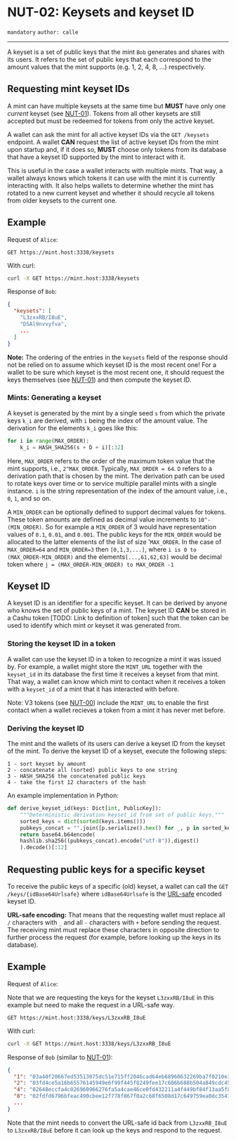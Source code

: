 NUT-02: Keysets and keyset ID
==========================

`mandatory` `author: calle`

---

A keyset is a set of public keys that the mint `Bob` generates and shares with its users. It refers to the set of public keys that each correspond to the amount values that the mint supports (e.g. 1, 2, 4, 8, ...) respectively.

## Requesting mint keyset IDs

A mint can have multiple keysets at the same time but **MUST** have only one *current* keyset (see [NUT-01][01]). Tokens from all other keysets are still accepted but must be redeemed for tokens from only the active keyset.

A wallet can ask the mint for all active keyset IDs via the `GET /keysets` endpoint. A wallet **CAN** request the list of active keyset IDs from the mint upon startup and, if it does so, **MUST** choose only tokens from its database that have a keyset ID supported by the mint to interact with it.

This is useful in the case a wallet interacts with multiple mints. That way, a wallet always knows which tokens it can use with the mint it is currently interacting with. It also helps wallets to determine whether the mint has rotated to a new current keyset and whether it should recycle all tokens from older keysets to the current one.

## Example

Request of `Alice`:

```http
GET https://mint.host:3338/keysets
```

With curl:

```bash
curl -X GET https://mint.host:3338/keysets
```

Response of `Bob`:

```json
{
  "keysets": [
    "L3zxxRB/I8uE",
    "DSAl9nvvyfva",
    ...
  ]
}
```

**Note:** The ordering of the entries in the `keysets` field of the response should not be relied on to assume which keyset ID is the most recent one! For a wallet to be sure which keyset is the most recent one, it should request the keys themselves (see [NUT-01][01]) and then compute the keyset ID.

### Mints: Generating a keyset

A keyset is generated by the mint by a single seed `s` from which the private keys `k_i` are derived, with `i` being the index of the amount value. The derivation for the elements `k_i` goes like this:

```python
for i in range(MAX_ORDER):
	k_i = HASH_SHA256(s + D + i)[:32]
```

Here, `MAX_ORDER` refers to the order of the maximum token value that the mint supports, i.e., `2^MAX_ORDER`. Typically, `MAX_ORDER = 64`. `D` refers to a derivation path that is chosen by the mint. The derivation path can be used to rotate keys over time or to service multiple parallel mints with a single instance. `i` is the string representation of the index of the amount value, i.e., `0`, `1`, and so on.

A `MIN_ORDER` can be optionally defined to support decimal values for tokens. These token amounts are defined as decimal value increments to `10^-(MIN_ORDER)`. So for example a `MIN_ORDER` of 3 would have representation values of `0.1`, `0.01`, and `0.001`. The public keys for the `MIN_ORDER` would be allocated to the latter elements of the list of size '`MAX_ORDER`. In the case of `MAX_ORDER=64` and `MIN_ORDER=3` then `[0,1,3,...]`, where `i is 0 to (MAX_ORDER-MIN_ORDER)` and the elements`[...,61,62,63]` would be decimal token where `j = (MAX_ORDER-MIN_ORDER) to MAX_ORDER -1`

## Keyset ID

A keyset ID is an identifier for a specific keyset. It can be derived by anyone who knows the set of public keys of a mint. The keyset ID **CAN** be stored in a Cashu token [TODO: Link to definition of token] such that the token can be used to identify which mint or keyset it was generated from. 

### Storing the keyset ID in a token

A wallet can use the keyset ID in a token to recognize a mint it was issued by. For example, a wallet might store the `MINT_URL` together with the `keyset_id` in its database the first time it receives a keyset from that mint. That way, a wallet can know which mint to contact when it receives a token with a `keyset_id` of a mint that it has interacted with before.

Note: V3 tokens (see [NUT-00][00]) include the `MINT_URL` to enable the first contact when a wallet recieves a token from a mint it has never met before.

### Deriving the keyset ID

The mint and the wallets of its users can derive a keyset ID from the keyset of the mint. To derive the keyset ID of a keyset, execute the following steps:

```
1 - sort keyset by amount
2 - concatenate all (sorted) public keys to one string
3 - HASH_SHA256 the concatenated public keys
4 - take the first 12 characters of the hash
```

An example implementation in Python:

```python
def derive_keyset_id(keys: Dict[int, PublicKey]):
	"""Deterministic derivation keyset_id from set of public keys."""
	sorted_keys = dict(sorted(keys.items()))
	pubkeys_concat = "".join([p.serialize().hex() for _, p in sorted_keys.items()])
	return base64.b64encode(
	hashlib.sha256((pubkeys_concat).encode("utf-8")).digest()
	).decode()[:12]
```

## Requesting public keys for a specific keyset
To receive the public keys of a specific (old) keyset, a wallet can call the `GET /keys/{idBase64Urlsafe}` where `idBase64Urlsafe` is the [URL-safe](https://datatracker.ietf.org/doc/html/rfc3548#section-4) encoded keyset ID. 

**URL-safe encoding:** That means that the requesting wallet must replace all `/` characters with `_` and all `-` characters with `+` before sending the request. The receiving mint must replace these characters in opposite direction to further process the request (for example, before looking up the keys in its database). 

## Example

Request of `Alice`:

Note that we are requesting the keys for the keyset `L3zxxRB/I8uE` in this example but need to make the request in a URL-safe way.

```http
GET https://mint.host:3338/keys/L3zxxRB_I8uE
```

With curl:

```bash
curl -X GET https://mint.host:3338/keys/L3zxxRB_I8uE
```

Response of `Bob` (similar to [NUT-01][01]):

```json
{
  "1": "03a40f20667ed53513075dc51e715ff2046cad64eb68960632269ba7f0210e38bc",
  "2": "03fd4ce5a16b65576145949e6f99f445f8249fee17c606b688b504a849cdc452de",
  "4": "02648eccfa4c026960966276fa5a4cae46ce0fd432211a4f449bf84f13aa5f8303",
  "8": "02fdfd6796bfeac490cbee12f778f867f0a2c68f6508d17c649759ea0dc3547528",
  ...
}
```

Note that the mint needs to convert the URL-safe id back from `L3zxxRB_I8uE` to `L3zxxRB/I8uE` before it can look up the keys and respond to the request.

[00]: 00.md
[01]: 01.md
[02]: 02.md
[03]: 03.md
[04]: 04.md
[05]: 05.md
[06]: 06.md
[07]: 07.md
[08]: 08.md
[09]: 09.md
[10]: 10.md
[11]: 11.md
[12]: 12.md
[13]: 13.md
[14]: 14.md
[15]: 15.md
[16]: 16.md
[17]: 17.md
[18]: 18.md
[19]: 19.md
[20]: 20.md
